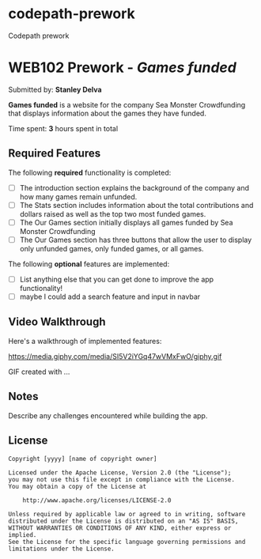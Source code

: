 # codepath-prework
Codepath prework 
# WEB102 Prework - _Games funded_

Submitted by: **Stanley Delva**

**Games funded** is a website for the company Sea Monster Crowdfunding that displays information about the games they have funded.

Time spent: **3** hours spent in total

## Required Features

The following **required** functionality is completed:

-   [ ] The introduction section explains the background of the company and how many games remain unfunded.
-   [ ] The Stats section includes information about the total contributions and dollars raised as well as the top two most funded games.
-   [ ] The Our Games section initially displays all games funded by Sea Monster Crowdfunding
-   [ ] The Our Games section has three buttons that allow the user to display only unfunded games, only funded games, or all games.

The following **optional** features are implemented:

-   [ ] List anything else that you can get done to improve the app functionality!
-   [ ] maybe I could add a search feature and input in navbar

## Video Walkthrough

Here's a walkthrough of implemented features:

https://media.giphy.com/media/SI5V2iYGq47wVMxFwO/giphy.gif

<!-- Replace this with whatever GIF tool you used! -->

GIF created with ...

<!-- Recommended tools:
[Kap](https://getkap.co/) for macOS
[ScreenToGif](https://www.screentogif.com/) for Windows
[peek](https://github.com/phw/peek) for Linux. -->

## Notes

Describe any challenges encountered while building the app.

## License

    Copyright [yyyy] [name of copyright owner]

    Licensed under the Apache License, Version 2.0 (the "License");
    you may not use this file except in compliance with the License.
    You may obtain a copy of the License at

        http://www.apache.org/licenses/LICENSE-2.0

    Unless required by applicable law or agreed to in writing, software
    distributed under the License is distributed on an "AS IS" BASIS,
    WITHOUT WARRANTIES OR CONDITIONS OF ANY KIND, either express or implied.
    See the License for the specific language governing permissions and
    limitations under the License.
